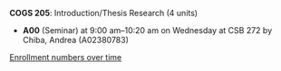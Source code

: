 **COGS 205**: Introduction/Thesis Research (4 units)

- **A00** (Seminar) at 9:00 am–10:20 am on Wednesday at CSB 272 by Chiba, Andrea (A02380783)

[Enrollment numbers over time](./COGS205.tsv)
